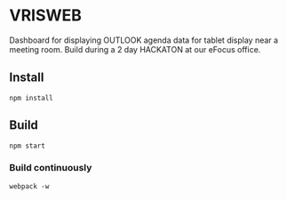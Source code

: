 # VRISWEB

Dashboard for displaying OUTLOOK agenda data for tablet display near a meeting room. Build during a 2 day HACKATON at our eFocus office.

## Install

```
npm install
```

## Build

```
npm start
```

### Build continuously

```
webpack -w
```